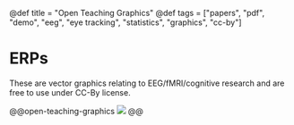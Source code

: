 @def title = "Open Teaching Graphics"
@def tags = ["papers", "pdf", "demo", "eeg", "eye tracking", "statistics", "graphics", "cc-by"]

# ERPs

These are vector graphics relating to EEG/fMRI/cognitive research and are free to use under CC-By license.

@@open-teaching-graphics
[![](/assets/teaching-resources/open-teaching-graphics/ERPs.png)](/assets/teaching-resources/open-teaching-graphics/pdf/ERPs.pdf)
@@


